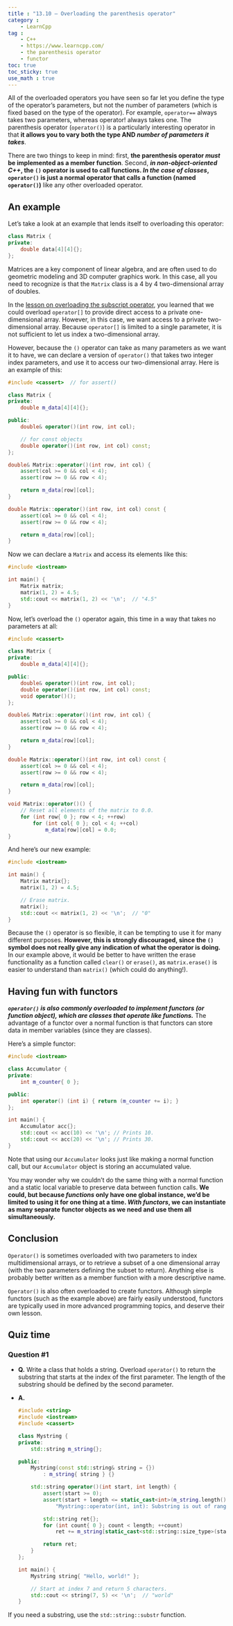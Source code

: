 ```yaml
---
title : "13.10 — Overloading the parenthesis operator"
category :
    - LearnCpp
tag : 
    - C++
    - https://www.learncpp.com/
    - the parenthesis operator
    - functor
toc: true  
toc_sticky: true 
use_math : true
---
```



All of the overloaded operators you have seen so far let you define the type of the operator’s parameters, but not the number of parameters (which is fixed based on the type of the operator). For example, `operator==` always takes two parameters, whereas operator! always takes one. The parenthesis operator (`operator()`) is a particularly interesting operator in that **it allows you to vary both the type AND *number of parameters it takes***.

There are two things to keep in mind: first, **the parenthesis operator *must* be implemented as a member function**. Second, ***in non-object-oriented C++*, the `()` operator is used to call functions. *In the case of classes*, `operator()` is just a normal operator that calls a function (named `operator()`)** like any other overloaded operator.


## An example

Let’s take a look at an example that lends itself to overloading this operator:

```c++
class Matrix {
private:
    double data[4][4]{};
};
```

Matrices are a key component of linear algebra, and are often used to do geometric modeling and 3D computer graphics work. In this case, all you need to recognize is that the `Matrix` class is a 4 by 4 two-dimensional array of doubles.

In the [lesson on overloading the subscript operator](https://www.learncpp.com/cpp-tutorial/overloading-the-subscript-operator/), you learned that we could overload `operator[]` to provide direct access to a private one-dimensional array. However, in this case, we want access to a private two-dimensional array. Because `operator[]` is limited to a single parameter, it is not sufficient to let us index a two-dimensional array.

However, because the `()` operator can take as many parameters as we want it to have, we can declare a version of `operator()` that takes two integer index parameters, and use it to access our two-dimensional array. Here is an example of this:

```c++
#include <cassert>  // for assert()

class Matrix {
private:
    double m_data[4][4]{};

public:
    double& operator()(int row, int col);

    // for const objects
    double operator()(int row, int col) const;
};

double& Matrix::operator()(int row, int col) {
    assert(col >= 0 && col < 4);
    assert(row >= 0 && row < 4);

    return m_data[row][col];
}

double Matrix::operator()(int row, int col) const {
    assert(col >= 0 && col < 4);
    assert(row >= 0 && row < 4);

    return m_data[row][col];
}
```

Now we can declare a `Matrix` and access its elements like this:

```c++
#include <iostream>

int main() {
    Matrix matrix;
    matrix(1, 2) = 4.5;
    std::cout << matrix(1, 2) << '\n';  // "4.5"
}
```

Now, let’s overload the `()` operator again, this time in a way that takes no parameters at all:

```c++
#include <cassert>

class Matrix {
private:
    double m_data[4][4]{};

public:
    double& operator()(int row, int col);
    double operator()(int row, int col) const;
    void operator()();
};

double& Matrix::operator()(int row, int col) {
    assert(col >= 0 && col < 4);
    assert(row >= 0 && row < 4);

    return m_data[row][col];
}

double Matrix::operator()(int row, int col) const {
    assert(col >= 0 && col < 4);
    assert(row >= 0 && row < 4);

    return m_data[row][col];
}

void Matrix::operator()() {
    // Reset all elements of the matrix to 0.0.
    for (int row{ 0 }; row < 4; ++row)
        for (int col{ 0 }; col < 4; ++col)
            m_data[row][col] = 0.0;
}
```

And here’s our new example:

```c++
#include <iostream>

int main() {
    Matrix matrix{};
    matrix(1, 2) = 4.5;

    // Erase matrix.
    matrix();
    std::cout << matrix(1, 2) << '\n';  // "0"
}
```

Because the `()` operator is so flexible, it can be tempting to use it for many different purposes. **However, this is strongly discouraged, since the `()` symbol does not really give any indication of what the operator is doing.** In our example above, it would be better to have written the erase functionality as a function called `clear()` or `erase()`, as `matrix.erase()` is easier to understand than `matrix()` (which could do anything!).


## Having fun with functors

***`operator()` is also commonly overloaded to implement functors (or function object), which are classes that operate like functions.*** The advantage of a functor over a normal function is that functors can store data in member variables (since they are classes).

Here’s a simple functor:

```c++
#include <iostream>

class Accumulator {
private:
    int m_counter{ 0 };

public:
    int operator() (int i) { return (m_counter += i); }
};

int main() {
    Accumulator acc{};
    std::cout << acc(10) << '\n'; // Prints 10.
    std::cout << acc(20) << '\n'; // Prints 30.
}
```

Note that using our `Accumulator` looks just like making a normal function call, but our `Accumulator` object is storing an accumulated value.

You may wonder why we couldn’t do the same thing with a normal function and a static local variable to preserve data between function calls. **We could, but because *functions* only have one global instance, we’d be limited to using it for one thing at a time. *With functors*, we can instantiate as many separate functor objects as we need and use them all simultaneously.**


## Conclusion

`Operator()` is sometimes overloaded with two parameters to index multidimensional arrays, or to retrieve a subset of a one dimensional array (with the two parameters defining the subset to return). Anything else is probably better written as a member function with a more descriptive name.

`Operator()` is also often overloaded to create functors. Although simple functors (such as the example above) are fairly easily understood, functors are typically used in more advanced programming topics, and deserve their own lesson.


## Quiz time

### Question #1

- **Q.** Write a class that holds a string. Overload `operator()` to return the substring that starts at the index of the first parameter. The length of the substring should be defined by the second parameter.

- **A.** 

    ```c++
    #include <string>
    #include <iostream>
    #include <cassert>

    class Mystring {
    private:
        std::string m_string{};

    public:
        Mystring(const std::string& string = {})
            : m_string{ string } {}

        std::string operator()(int start, int length) {
            assert(start >= 0);
            assert(start + length <= static_cast<int>(m_string.length()) &&
                "Mystring::operator(int, int): Substring is out of range");

            std::string ret{};
            for (int count{ 0 }; count < length; ++count)
                ret += m_string[static_cast<std::string::size_type>(start + count)];

            return ret;
        }
    };

    int main() {
        Mystring string{ "Hello, world!" };

        // Start at index 7 and return 5 characters.
        std::cout << string(7, 5) << '\n';  // "world"
    }
    ```

If you need a substring, use the `std::string::substr` function.